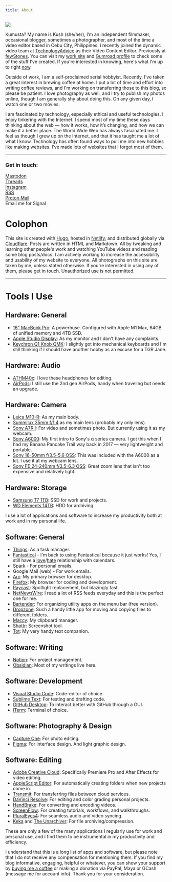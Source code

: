 ```yaml
---
title: About
---
```


<div class="about-headshot">
  <div class="headshot">
    <img src="/media/Kushaiah.jpg" loading="lazy" style="max-width: 350px;">
  </div>
  <div class="text">
    <p>Kumusta? My name is Kush (she/her), I’m an independent filmmaker, occasional blogger, sometimes a photographer, and most of the time a video editor based in Cebu City, Philippines. I recently joined the dynamic video team at <a href="https://technologyadvice.com/">TechnologyAdvice</a> as their Video Content Editor. Previously at <a href="https://fewstones.com/">fewStones</a>. You can visit my <a href="https://krabf.com/works">work site</a> and <a href="https://krabf.gumroad.com">Gumroad profile</a> to check some of the stuff I’ve created. If you're interested in knowing, here's what I'm up to right <a href="https://krabf.com/now">now</a>.</p>
  </div>
</div>

Outside of work, I am a self-proclaimed serial hobbyist. Recently, I've taken a great interest in brewing coffee at home. I put a lot of time and effort into writing coffee reviews, and I'm working on transferring those to this blog, so please be patient. I love photography as well, and I try to publish my photos online, though I am generally shy about doing this. On any given day, I watch one or two movies.

I am fascinated by technology, especially ethical and useful technologies. I enjoy tinkering with the Internet. I spend most of my time these days thinking about the web — how it works, how it’s changing, and how we can make it a better place. The World Wide Web has always fascinated me. I feel as though I grew up on the Internet, and that it has taught me a lot of what I know. Technology has often found ways to pull me into new hobbies like making websites. I’ve made lots of websites that I forgot most of them.


<hr>


### Get in touch:
<a rel="me" href="https://mastodon.social/@krabf">Mastodon</a>\
<a href="https://www.threads.net/@krabf" rel="me">Threads</a>\
<a href="http://instagram.com/krabf" rel="me">Instagram</a>\
<a href="/index.xml" type="application/rss+xml">RSS</a>\
[Proton Mail](mailto:krabf@protonmail.com)\
Email me for Signal


# Colophon
This site is created with [Hugo](https://gohugo.io/), hosted in [Netlify](https://www.netlify.com/), and distributed globally via [Cloudflare](https://www.cloudflare.com/). Posts are written in HTML and Markdown. All by tweaking and learning other people's work and watching YouTube videos and reading some blog posts/docs. I am actively working to increase the accessibility and usability of my website to everyone. All photographs on this site are taken by me, unless stated otherwise. If you're interested in using any of them, please get in touch. Unauthorized use is not permitted.

<hr>


# Tools I Use




## Hardware: General
- [16" MacBook Pro](https://support.apple.com/kb/SP858?locale=en_US): A powerhuse. Configured with Apple M1 Max, 64GB of unified memory and 4TB SSD.
- [Apple Studio Display](https://www.apple.com/ph/studio-display/): As my monitor and I don't have any complaints.
- [Keychron Q1 Knob QMK](https://www.keychron.com/products/keychron-q2-qmk-custom-mechanical-keyboard?variant=40218169147481): I slightly got into mechanical keyboards and I'm still thinking if I should have another hobby as an excuse for a TGR Jane.


## Hardware: Audio
- [ATHM40x](https://www.audio-technica.com/en-eu/ath-m40x): I love these headphones for editing.
- [AirPods](https://www.apple.com/ph/shop/product/MV7N2ZA/A/airpods-with-charging-case): I still use the 2nd gen AirPods, handy when traveling but needs an upgrade.

## Hardware: Camera
-  [Leica M10-R](https://leica-camera.com/en-int/photography/cameras/m/m10-r-black/details): As my main body.
- [Summilux 35mm f/1.4](https://leica-camera.com/en-int/photography/lenses/m/summilux-m-35mm-f1-4-asph-black) as my main lens (probably my only lens).
- [Sony A7RII](https://electronics.sony.com/imaging/interchangeable-lens-cameras/full-frame/p/ilce7rm2-b): For video and sometimes photo. But currently using it as my webcam.
- [Sony A6000](https://www.sony-asia.com/electronics/interchangeable-lens-cameras/ilce-6000-body-kit): My first intro to Sony's α series camera. I got this when I had my Banana Pancake Trail way back in 2017 — very lightweight and portable.
- [Sony 16-50mm f/3.5-5.6 OSS](https://www.sony.com.ph/electronics/camera-lenses/selp1650): This was included with the A6000 as a kit. I use it at my webcam lens.
- [Sony FE 24-240mm f/3.5-6.3 OSS](https://www.sony.com.ph/electronics/camera-lenses/sel24240): Great zoom lens that isn't too expensive and relatively light.

## Hardware: Storage
- [Samsung T7 1TB](https://www.samsung.com/us/computing/memory-storage/portable-solid-state-drives/portable-ssd-t7-usb-3-2-1tb--gray--mu-pc1t0t-am/): SSD for work and projects.
- [WD Elements 14TB](https://www.westerndigital.com/en-ap/products/external-drives/wd-elements-desktop-usb-3-0-hdd#WDBBKG0140HBK-AESN): HDD for archiving.


I use a lot of applications and software to increase my productivity both at work and in my personal life.


## Software: General
- [Things](https://culturedcode.com/): As a task manager.
- [Fantastical](https://www.notion.so/product/calendar) - I'm back to using Fantastical because it just works! Yes, I still have a [love](https://krabf.com/adapting-to-my-new-calendar-system/)/[hate](https://krabf.com/calendars/) relationship with calendars.
- [Spark](https://sparkmailapp.com/) - For personal emails.
- Google Mail (web) - For work emails.
- [Arc](https://arc.net/): My primary browser for desktop.
- [Firefox](https://www.mozilla.org/en-US/firefox/new/): My browser for coding and development.
- [Raycast](https://www.raycast.com/): Spotlight replacement, but blazingly fast.
- [NetNewsWire](https://netnewswire.com/): I read a lot of RSS feeds everyday and this is the perfect one for me.
- [Bartender](https://www.macbartender.com/): For organizing utility apps on the menu bar (free version).
- [Dropzone](https://aptonic.com): Such a handy little app for moving and copying files to different folders.
- [Maccy](https://maccy.app/): My clipboard manager.
- [Shottr](https://shottr.cc/): Screenshot tool.
- [Tot](https://tot.rocks/): My very handy text companion.


## Software: Writing
- [Notion](https://www.notion.so/): For project management.
- [Obsidian](https://obsidian.md/): Most of my writings live here.


## Software: Development
- [Visual Studio Code](https://code.visualstudio.com/): Code-editor of choice.
- [Sublime Text](https://www.sublimetext.com/): For testing and drafting code.
- [GitHub Desktop](https://desktop.github.com/): To interact better with GitHub through a GUI.
- [iTerm](https://iterm2.com/): Terminal of choice.


## Software: Photography & Design
- [Capture One](https://www.captureone.com/en): For photo editing.
- [Figma](https://www.figma.com/): For interface design. And light graphic design.


## Software: Editing
- [Adobe Creative Cloud](https://www.adobe.com/ph_en/creativecloud.html): Specifically Premiere Pro and After Effects for video editing.
- [AppleScript Editor](https://support.apple.com/en-ph/guide/script-editor/welcome/mac): For automatically creating folders when new projects come in.
- [Transmit](https://panic.com/transmit/): For transferring files between cloud services.
- [DaVinci Resolve](https://www.blackmagicdesign.com/products/davinciresolve): For editing and color grading personal projects.
- [HandBrake](https://handbrake.fr/): For converting and encoding videos.
- [ScreenFlow](https://www.telestream.net/screenflow/): For creating tutorials, workflows, and walkthroughs.
- [PluralEyes4](https://www.maxon.net/en/red-giant/pluraleyes): For seamless audio and video syncing.
- [Keka](https://www.keka.io/) and [The Unarchiver](https://theunarchiver.com/): For file archiving/compression.



These are only a few of the many applications I regularly use for work and personal use, and I find them to be instrumental in my productivity and efficiency.

I understand that this is a long list of apps and software, but please note that I do not receive any compensation for mentioning them. If you find my blog informative, engaging, helpful or whatever, you can show your support by [buying me a coffee](https://www.buymeacoffee.com/krabf) or making a donation via PayPal, Maya or GCash (message me for account info). Thank you for your consideration.